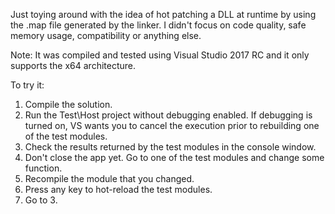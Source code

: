 Just toying around with the idea of hot patching a DLL at runtime by using the .map file generated by the linker.
I didn't focus on code quality, safe memory usage, compatibility or anything else.

Note: It was compiled and tested using Visual Studio 2017 RC and it only supports the x64 architecture.

To try it:
 1. Compile the solution.
 2. Run the Test\Host project without debugging enabled. If debugging is turned on, VS wants you
   to cancel the execution prior to rebuilding one of the test modules.
 3. Check the results returned by the test modules in the console window.
 4. Don't close the app yet. Go to one of the test modules and change some function.
 5. Recompile the module that you changed.
 6. Press any key to hot-reload the test modules.
 7. Go to 3.
